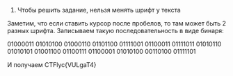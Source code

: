 1. Чтобы решить задание, нельзя менять шрифт у текста
   
Заметим, что если ставить курсор после пробелов, то там может быть 2 разных шрифта.
Записываем такую последовательность в виде бинаря:

01000011 01010100 01000110 01101100 01111001 01100011 01111011 01010110 01010101 01001100 01100111 01100001 01010100 00110100 01111101

И получаем CTFlyc{VULgaT4}
